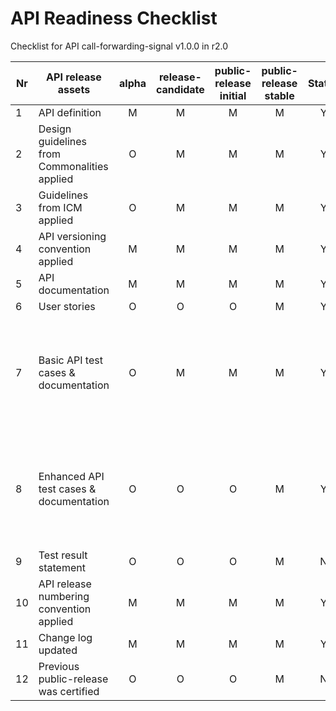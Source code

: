 
# API Readiness Checklist

Checklist for API call-forwarding-signal v1.0.0 in r2.0


| Nr | API release assets  | alpha | release-candidate |  public-release<br>initial | public-release<br> stable | Status | Comments |
|----|----------------------------------------------|:-----:|:-----------------:|:-------:|:------:|:----:|:----|
|  1 | API definition                               |   M   |         M         |    M    |    M   |   Y  | [link](/code/API_definitions/call-forwarding-signal.yaml) |
|  2 | Design guidelines from Commonalities applied |   O   |         M         |    M    |    M   |   Y  |      |
|  3 | Guidelines from ICM applied                  |   O   |         M         |    M    |    M   |   Y  |      |
|  4 | API versioning convention applied            |   M   |         M         |    M    |    M   |   Y  | v1.0.0 |
|  5 | API documentation                            |   M   |         M         |    M    |    M   |   Y  | inline in YAML |
|  6 | User stories                                 |   O   |         O         |    O    |    M   |   Y  | [link](/documentation/API_documentation/CFS_UserStory_UseCase-1.md) |
|  7 | Basic API test cases & documentation         |   O   |         M         |    M    |    M   |   Y  | [call-forwarding-signal-every-forwarding](/code/Test_definitions/call-forwarding-signal-every-forwarding.feature), [call-forwarding-signal-unconditional](/code/Test_definitions/call-forwarding-signal-unconditional.feature) |
|  8 | Enhanced API test cases & documentation      |   O   |         O         |    O    |    M   |   Y  | [call-forwarding-signal-every-forwarding](/code/Test_definitions/call-forwarding-signal-every-forwarding.feature), [call-forwarding-signal-unconditional](/code/Test_definitions/call-forwarding-signal-unconditional.feature) |
|  9 | Test result statement                        |   O   |         O         |    O    |    M   |   N  |      |
| 10 | API release numbering convention applied     |   M   |         M         |    M    |    M   |   Y  | r2.0 |
| 11 | Change log updated                           |   M   |         M         |    M    |    M   |   Y  | [link](/CHANGELOG.md) |
| 12 | Previous public-release was certified        |   O   |         O         |    O    |    M   |   N  |      |
